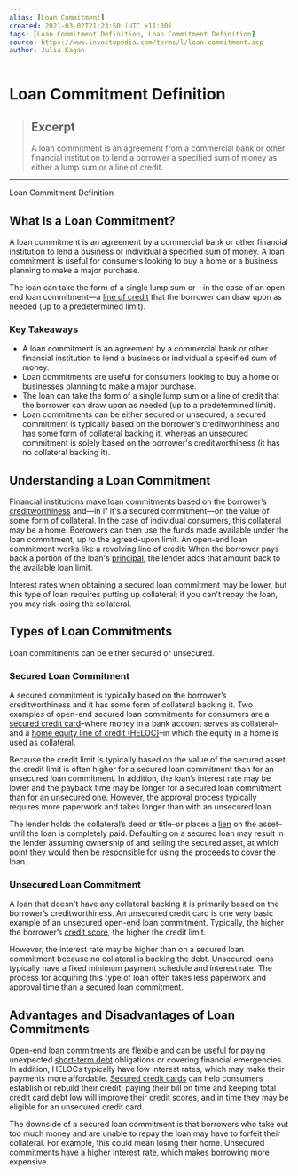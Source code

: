 ```yaml
---
alias: [Loan Commitment]
created: 2021-03-02T21:23:50 (UTC +11:00)
tags: [Loan Commitment Definition, Loan Commitment Definition]
source: https://www.investopedia.com/terms/l/loan-commitment.asp
author: Julia Kagan
---
```


# Loan Commitment Definition

> ## Excerpt
> A loan commitment is an agreement from a commercial bank or other financial institution to lend a borrower a specified sum of money as either a lump sum or a line of credit.

---

Loan Commitment Definition
## What Is a Loan Commitment?

A loan commitment is an agreement by a commercial bank or other financial institution to lend a business or individual a specified sum of money. A loan commitment is useful for consumers looking to buy a home or a business planning to make a major purchase.

The loan can take the form of a single lump sum or—in the case of an open-end loan commitment—a [line of credit](https://www.investopedia.com/terms/l/lineofcredit.asp) that the borrower can draw upon as needed (up to a predetermined limit).

### Key Takeaways

-   A loan commitment is an agreement by a commercial bank or other financial institution to lend a business or individual a specified sum of money.
-   Loan commitments are useful for consumers looking to buy a home or businesses planning to make a major purchase.
-   The loan can take the form of a single lump sum or a line of credit that the borrower can draw upon as needed (up to a predetermined limit).
-   Loan commitments can be either secured or unsecured; a secured commitment is typically based on the borrower’s creditworthiness and has some form of collateral backing it. whereas an unsecured commitment is solely based on the borrower's creditworthiness (it has no collateral backing it).

## Understanding a Loan Commitment

Financial institutions make loan commitments based on the borrower’s [creditworthiness](https://www.investopedia.com/terms/c/credit-worthiness.asp) and—in if it's a secured commitment—on the value of some form of collateral. In the case of individual consumers, this collateral may be a home. Borrowers can then use the funds made available under the loan commitment, up to the agreed-upon limit. An open-end loan commitment works like a revolving line of credit: When the borrower pays back a portion of the loan's [principal](https://www.investopedia.com/terms/p/principal.asp), the lender adds that amount back to the available loan limit.

Interest rates when obtaining a secured loan commitment may be lower, but this type of loan requires putting up collateral; if you can't repay the loan, you may risk losing the collateral.

## Types of Loan Commitments

Loan commitments can be either secured or unsecured.

### Secured Loan Commitment

A secured commitment is typically based on the borrower’s creditworthiness and it has some form of collateral backing it. Two examples of open-end secured loan commitments for consumers are a [secured credit card](https://www.investopedia.com/terms/s/securedcard.asp)–where money in a bank account serves as collateral–and a [home equity line of credit (HELOC)](https://www.investopedia.com/mortgage/heloc/)–in which the equity in a home is used as collateral.

Because the credit limit is typically based on the value of the secured asset, the credit limit is often higher for a secured loan commitment than for an unsecured loan commitment. In addition, the loan’s interest rate may be lower and the payback time may be longer for a secured loan commitment than for an unsecured one. However, the approval process typically requires more paperwork and takes longer than with an unsecured loan.

The lender holds the collateral’s deed or title–or places a [lien](https://www.investopedia.com/terms/l/lien.asp) on the asset–until the loan is completely paid. Defaulting on a secured loan may result in the lender assuming ownership of and selling the secured asset, at which point they would then be responsible for using the proceeds to cover the loan.

### Unsecured Loan Commitment

A loan that doesn't have any collateral backing it is primarily based on the borrower’s creditworthiness. An unsecured credit card is one very basic example of an unsecured open-end loan commitment. Typically, the higher the borrower’s [credit score](https://www.investopedia.com/terms/c/credit_score.asp), the higher the credit limit.

However, the interest rate may be higher than on a secured loan commitment because no collateral is backing the debt. Unsecured loans typically have a fixed minimum payment schedule and interest rate. The process for acquiring this type of loan often takes less paperwork and approval time than a secured loan commitment.

## Advantages and Disadvantages of Loan Commitments

Open-end loan commitments are flexible and can be useful for paying unexpected [short-term debt](https://www.investopedia.com/terms/s/shorttermdebt.asp) obligations or covering financial emergencies. In addition, HELOCs typically have low interest rates, which may make their payments more affordable. [Secured credit cards](https://www.investopedia.com/best-secured-credit-cards-4801574) can help consumers establish or rebuild their credit; paying their bill on time and keeping total credit card debt low will improve their credit scores, and in time they may be eligible for an unsecured credit card.

The downside of a secured loan commitment is that borrowers who take out too much money and are unable to repay the loan may have to forfeit their collateral. For example, this could mean losing their home. Unsecured commitments have a higher interest rate, which makes borrowing more expensive.
